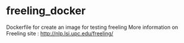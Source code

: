 # freeling_docker
Dockerfile for create an image for testing freeling 
More information on Freeling site : http://nlp.lsi.upc.edu/freeling/

